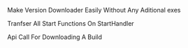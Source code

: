 Make Version Downloader Easily Without Any Aditional exes

Tranfser All Start Functions On StartHandler


Api Call For Downloading A Build
